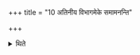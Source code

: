 +++
title = "10 अतिनीय विभागमेके समामनन्ति"

+++

<details><summary>थिते</summary>

अतिनीय विभागमेके समामनन्ति १०
</details>
